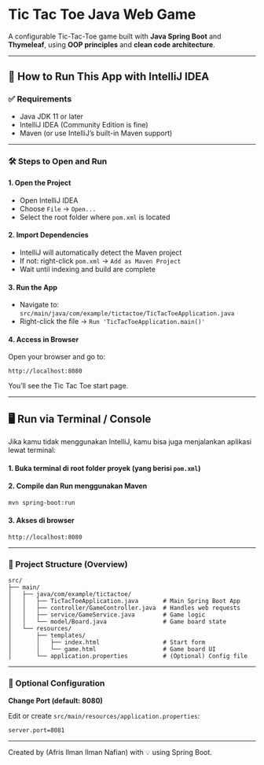 # Tic Tac Toe Java Web Game

A configurable Tic-Tac-Toe game built with **Java Spring Boot** and **Thymeleaf**, using **OOP principles** and **clean code architecture**.

---

## 🚀 How to Run This App with IntelliJ IDEA

### ✅ Requirements

- Java JDK 11 or later
- IntelliJ IDEA (Community Edition is fine)
- Maven (or use IntelliJ’s built-in Maven support)

---

### 🛠️ Steps to Open and Run

#### 1. Open the Project
- Open IntelliJ IDEA
- Choose `File` → `Open...`
- Select the root folder where `pom.xml` is located

#### 2. Import Dependencies
- IntelliJ will automatically detect the Maven project
- If not: right-click `pom.xml` → `Add as Maven Project`
- Wait until indexing and build are complete

#### 3. Run the App
- Navigate to: `src/main/java/com/example/tictactoe/TicTacToeApplication.java`
- Right-click the file → `Run 'TicTacToeApplication.main()'`

#### 4. Access in Browser
Open your browser and go to:
```
http://localhost:8080
```

You’ll see the Tic Tac Toe start page.

---

## 🖥️ Run via Terminal / Console

Jika kamu tidak menggunakan IntelliJ, kamu bisa juga menjalankan aplikasi lewat terminal:

#### 1. Buka terminal di root folder proyek (yang berisi `pom.xml`)

#### 2. Compile dan Run menggunakan Maven
```bash
mvn spring-boot:run
```

#### 3. Akses di browser
```
http://localhost:8080
```

---

### 📂 Project Structure (Overview)

```
src/
├── main/
│   ├── java/com/example/tictactoe/
│   │   ├── TicTacToeApplication.java       # Main Spring Boot App
│   │   ├── controller/GameController.java  # Handles web requests
│   │   ├── service/GameService.java        # Game logic
│   │   └── model/Board.java                # Game board state
│   └── resources/
│       ├── templates/
│       │   ├── index.html                  # Start form
│       │   └── game.html                   # Game board UI
│       └── application.properties          # (Optional) Config file
```

---

### 🧪 Optional Configuration

**Change Port (default: 8080)**

Edit or create `src/main/resources/application.properties`:
```properties
server.port=8081
```

---

Created by (Afris Ilman Ilman Nafian) with 💡 using Spring Boot.
